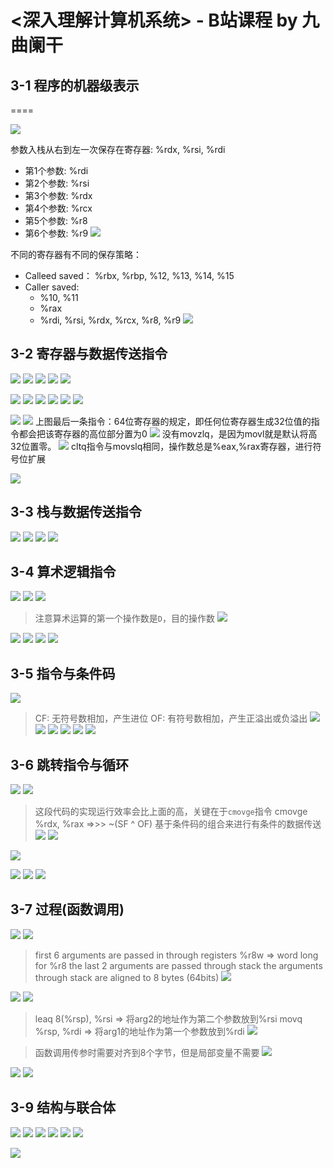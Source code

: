 # <深入理解计算机系统> - B站课程 by 九曲阑干

## 3-1 程序的机器级表示
====

![](images/2022-02-02-06-48-43.png)

参数入栈从右到左一次保存在寄存器: %rdx, %rsi, %rdi
* 第1个参数: %rdi
* 第2个参数: %rsi
* 第3个参数: %rdx
* 第4个参数: %rcx
* 第5个参数: %r8
* 第6个参数: %r9
![](images/2022-02-02-06-49-24.png)

不同的寄存器有不同的保存策略：
* Calleed saved： %rbx, %rbp, %12, %13, %14, %15
* Caller saved:
  * %10, %11
  * %rax
  * %rdi, %rsi, %rdx, %rcx, %r8, %r9
![](images/2022-02-02-06-50-44.png)

## 3-2 寄存器与数据传送指令
![](images/2022-02-02-06-58-15.png)
![](images/2022-02-02-06-58-50.png)
![](images/2022-02-02-06-59-15.png)
![](images/2022-02-02-06-59-41.png)
![](images/2022-02-02-07-02-29.png)

![](images/2022-02-02-07-05-12.png)
![](images/2022-02-02-07-07-03.png)
![](images/2022-02-02-07-10-08.png)
![](images/2022-02-02-07-11-38.png)
![](images/2022-02-02-07-12-43.png)
![](images/2022-02-02-07-13-29.png)

![](images/2022-02-02-07-19-35.png)
![](images/2022-02-02-07-23-07.png)
上图最后一条指令：64位寄存器的规定，即任何位寄存器生成32位值的指令都会把该寄存器的高位部分置为0
![](images/2022-02-02-07-26-06.png)
没有movzlq，是因为movl就是默认将高32位置零。
![](images/2022-02-02-07-28-09.png)
cltq指令与movslq相同，操作数总是%eax,%rax寄存器，进行符号位扩展

![](images/2022-02-02-07-30-39.png)

## 3-3 栈与数据传送指令
![](images/2022-02-02-07-32-05.png)
![](images/2022-02-02-07-42-43.png)
![](images/2022-02-02-07-44-31.png)
![](images/2022-02-02-07-47-11.png)

## 3-4 算术逻辑指令
![](images/2022-02-02-07-49-24.png)
![](images/2022-02-02-07-51-28.png)
![](images/2022-02-02-07-52-00.png)
> 注意算术运算的第一个操作数是`D`，目的操作数
![](images/2022-02-02-07-52-56.png)

![](images/2022-02-02-07-56-42.png)
![](images/2022-02-02-07-58-23.png)
![](images/2022-02-02-07-59-14.png)
![](images/2022-02-02-08-00-16.png)

## 3-5 指令与条件码
![](images/2022-02-02-09-59-14.png)
> CF: 无符号数相加，产生进位
> OF: 有符号数相加，产生正溢出或负溢出
![](images/2022-02-02-10-02-24.png)
![](images/2022-02-02-10-06-05.png)
![](images/2022-02-02-10-08-16.png)
![](images/2022-02-02-10-11-46.png)
![](images/2022-02-02-10-14-21.png)
![](images/2022-02-02-10-15-03.png)

## 3-6 跳转指令与循环
![](images/2022-02-02-10-17-33.png)
![](images/2022-02-02-10-18-48.png)
> 这段代码的实现运行效率会比上面的高，关键在于`cmovge`指令
> cmovge %rdx, %rax =>>> ~(SF ^ OF)
> 基于条件码的组合来进行有条件的数据传送
![](images/2022-02-02-10-21-14.png)
![](images/2022-02-02-10-23-26.png)

![](images/2022-02-02-10-26-55.png)

![](images/2022-02-02-10-30-12.png)
![](images/2022-02-02-10-29-54.png)
![](images/2022-02-02-10-31-21.png)

## 3-7 过程(函数调用)
![](images/2022-02-02-10-39-17.png)
![](images/2022-02-02-10-41-27.png)
> first 6 arguments are passed in through registers
> %r8w => word long for %r8
> the last 2 arguments are passed through stack
> the arguments through stack are aligned to 8 bytes (64bits)
![](images/2022-02-02-10-42-57.png)

![](images/2022-02-02-10-45-24.png)
![](images/2022-02-02-10-46-11.png)

> leaq 8(%rsp), %rsi => 将arg2的地址作为第二个参数放到%rsi
> movq %rsp, %rdi => 将arg1的地址作为第一个参数放到%rdi
![](images/2022-02-02-10-49-47.png)

> 函数调用传参时需要对齐到8个字节，但是局部变量不需要
![](images/2022-02-02-10-55-18.png)

![](images/2022-02-02-11-04-00.png)
![](images/2022-02-02-11-05-15.png)

## 3-9 结构与联合体
![](images/2022-02-02-11-15-21.png)
![](images/2022-02-02-11-16-24.png)
![](images/2022-02-02-11-18-37.png)
![](images/2022-02-02-11-20-03.png)
![](images/2022-02-02-11-20-39.png)
![](images/2022-02-02-11-21-38.png)

![](images/2022-02-02-11-27-22.png)
